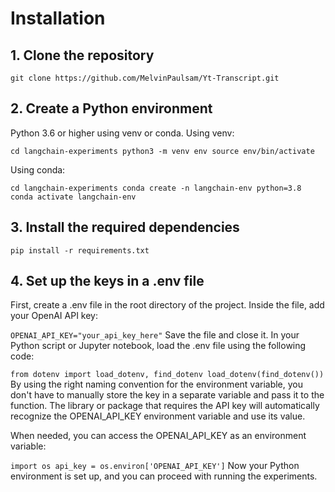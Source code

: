# Installation
## 1. Clone the repository
`git clone https://github.com/MelvinPaulsam/Yt-Transcript.git`
## 2. Create a Python environment
Python 3.6 or higher using venv or conda. Using venv:

`cd langchain-experiments
python3 -m venv env
source env/bin/activate`

Using conda:

`cd langchain-experiments
conda create -n langchain-env python=3.8
conda activate langchain-env`
## 3. Install the required dependencies
`pip install -r requirements.txt`
## 4. Set up the keys in a .env file
First, create a .env file in the root directory of the project. Inside the file, add your OpenAI API key:

`OPENAI_API_KEY="your_api_key_here"`
Save the file and close it. In your Python script or Jupyter notebook, load the .env file using the following code:

`from dotenv import load_dotenv, find_dotenv
load_dotenv(find_dotenv())`
By using the right naming convention for the environment variable, you don't have to manually store the key in a separate variable and pass it to the function. The library or package that requires the API key will automatically recognize the OPENAI_API_KEY environment variable and use its value.

When needed, you can access the OPENAI_API_KEY as an environment variable:

`import os
api_key = os.environ['OPENAI_API_KEY']`
Now your Python environment is set up, and you can proceed with running the experiments.

